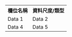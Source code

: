 <table>
  <tr>
    <th>欄位名稱</th>
    <th>資料尺度/類型</th>

  </tr>
  <tr>
    <td>Data 1</td>
    <td>Data 2</td>

  </tr>
  <tr>
    <td>Data 4</td>
    <td>Data 5</td>

  </tr>
</table>

